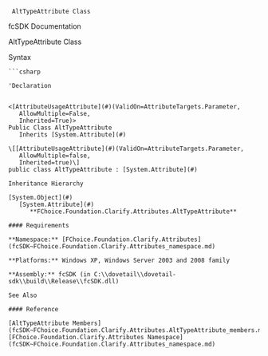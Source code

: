 ﻿     AltTypeAttribute Class                                                   

fcSDK Documentation

AltTypeAttribute Class

Syntax

```vbnet
```csharp

'Declaration
 

<[AttributeUsageAttribute](#)(ValidOn=AttributeTargets.Parameter, 
   AllowMultiple=False, 
   Inherited=True)>
Public Class AltTypeAttribute 
   Inherits [System.Attribute](#)

\[[AttributeUsageAttribute](#)(ValidOn=AttributeTargets.Parameter, 
   AllowMultiple=false, 
   Inherited=true)\]
public class AltTypeAttribute : [System.Attribute](#) 

Inheritance Hierarchy

[System.Object](#)  
   [System.Attribute](#)  
      **FChoice.Foundation.Clarify.Attributes.AltTypeAttribute**  

#### Requirements

**Namespace:** [FChoice.Foundation.Clarify.Attributes](fcSDK~FChoice.Foundation.Clarify.Attributes_namespace.md)

**Platforms:** Windows XP, Windows Server 2003 and 2008 family

**Assembly:** fcSDK (in C:\\dovetail\\dovetail-sdk\\build\\Release\\fcSDK.dll)

See Also

#### Reference

[AltTypeAttribute Members](fcSDK~FChoice.Foundation.Clarify.Attributes.AltTypeAttribute_members.md)  
[FChoice.Foundation.Clarify.Attributes Namespace](fcSDK~FChoice.Foundation.Clarify.Attributes_namespace.md)